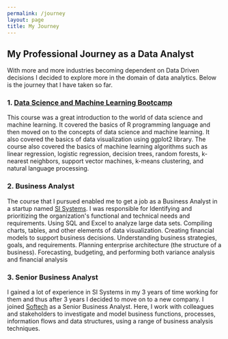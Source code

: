 ```yaml
---
permalink: /journey
layout: page
title: My Journey
---
```



## My Professional Journey as a Data Analyst

With more and more industries becoming dependent on Data Driven decisions I decided to explore more in the domain of data analytics. Below is the journey that I have taken so far.

### 1. **[Data Science and Machine Learning Bootcamp](https://www.udemy.com/course/data-science-and-machine-learning-bootcamp-with-r/)**

This course was a great introduction to the world of data science and machine learning. It covered the basics of R programming language and then moved on to the concepts of data science and machine learning. It also covered the basics of data visualization using ggplot2 library. The course also covered the basics of machine learning algorithms such as linear regression, logistic regression, decision trees, random forests, k-nearest neighbors, support vector machines, k-means clustering, and natural language processing.

### 2. **Business Analyst**

The course that I pursued enabled me to get a job as a Business Analyst in a startup named [SI Systems](https://www.sisystems.com/). I was responsible for Identifying and prioritizing the organization's functional and technical needs and requirements. Using SQL and Excel to analyze large data sets. Compiling charts, tables, and other elements of data visualization. Creating financial models to support business decisions. Understanding business strategies, goals, and requirements. Planning enterprise architecture (the structure of a business). Forecasting, budgeting, and performing both variance analysis and financial analysis

### 3. **Senior Business Analyst**

I gained a lot of experience in SI Systems in my 3 years of time working for them and thus after 3 years I decided to move on to a new company. I joined [Softech](https://www.softech.com/) as a Senior Business Analyst. Here, I work with colleagues and stakeholders to investigate and model business functions, processes, information flows and data structures, using a range of business analysis techniques.
